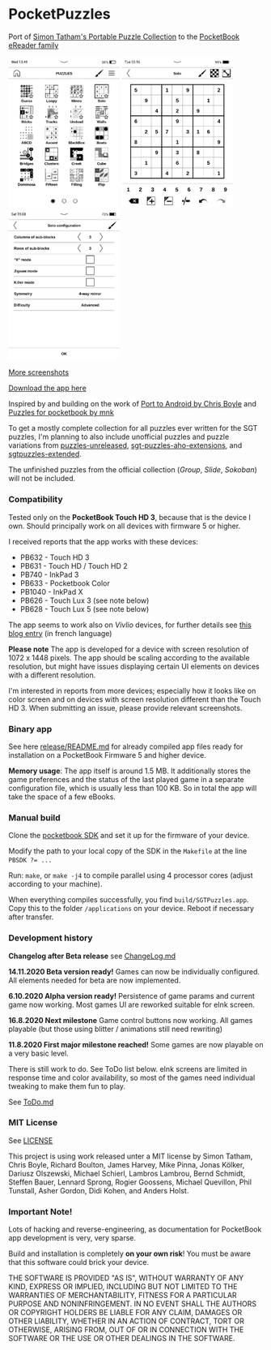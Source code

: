 # PocketPuzzles

Port of [Simon Tatham's Portable Puzzle Collection](http://www.chiark.greenend.org.uk/~sgtatham/puzzles/) to the [PocketBook eReader family](https://de.wikipedia.org/wiki/PocketBook)

<img src="https://raw.githubusercontent.com/SteffenBauer/PocketPuzzles/master/screenshots/puzzles_chooser_stars.png" width="220"> <img src="https://raw.githubusercontent.com/SteffenBauer/PocketPuzzles/master/screenshots/puzzles_sologame.png" width="220"> <img src="https://raw.githubusercontent.com/SteffenBauer/PocketPuzzles/master/screenshots/puzzles_gameconfig.png" width="220">

[More screenshots](https://github.com/SteffenBauer/PocketPuzzles/blob/master/screenshots/screenshots.md)

[Download the app here](https://github.com/SteffenBauer/PocketPuzzles/blob/master/release/README.md)

Inspired by and building on the work of [Port to Android by Chris Boyle](https://github.com/chrisboyle/sgtpuzzles) and [Puzzles for pocketbook by mnk](https://github.com/svn2github/pocketbook-free/tree/master/puzzles)

To get a mostly complete collection for all puzzles ever written for the SGT puzzles, I'm planning to also include unofficial puzzles and puzzle variations from [puzzles-unreleased](https://github.com/x-sheep/puzzles-unreleased), [sgt-puzzles-aho-extensions](https://github.com/Anders-Holst/sgt-puzzles-aho-extensions), and [sgtpuzzles-extended](https://github.com/SteffenBauer/sgtpuzzles-extended).

The unfinished puzzles from the official collection (*Group*, *Slide*, *Sokoban*) will not be included.

### Compatibility

Tested only on the **PocketBook Touch HD 3**, because that is the device I own. Should principally work on all devices with firmware 5 or higher.

I received reports that the app works with these devices:

* PB632  - Touch HD 3
* PB631  - Touch HD / Touch HD 2
* PB740  - InkPad 3
* PB633  - Pocketbook Color
* PB1040 - InkPad X
* PB626  - Touch Lux 3 (see note below)
* PB628  - Touch Lux 5 (see note below)

The app seems to work also on *Vivlio* devices, for further details see [this blog entry](https://www.liseuses.net/50-jeux-video-liseuse-vivlio-pocketbook/) (in french language)

**Please note** The app is developed for a device with screen resolution of 1072 x 1448 pixels. The app should be scaling according to the available resolution, but might have issues displaying certain UI elements on devices with a different resolution.

I'm interested in reports from more devices; especially how it looks like on color screen and on devices with screen resolution different than the Touch HD 3. When submitting an issue, please provide relevant screenshots.

### Binary app

See here [release/README.md](https://github.com/SteffenBauer/PocketPuzzles/blob/master/release/README.md) for already compiled app files ready for installation on a PocketBook Firmware 5 and higher device.

**Memory usage**: The app itself is around 1.5 MB. It additionally stores the game preferences and the status of the last played game in a separate configuration file, which is usually less than 100 KB. So in total the app will take the space of a few eBooks.

### Manual build

Clone the [pocketbook SDK](https://github.com/blchinezu/pocketbook-sdk/) and set it up for the firmware of your device.

Modify the path to your local copy of the SDK in the `Makefile` at the line `PBSDK ?= ...`

Run: `make`, or `make -j4` to compile parallel using 4 processor cores (adjust according to your machine).

When everything compiles successfully, you find `build/SGTPuzzles.app`. Copy this to the folder `/applications` on your device. Reboot if necessary after transfer.

### Development history

**Changelog after Beta release** see [ChangeLog.md](https://github.com/SteffenBauer/PocketPuzzles/blob/master/ChangeLog.md)

**14.11.2020 Beta version ready!** Games can now be individually configured. All elements needed for beta are now implemented.

**6.10.2020 Alpha version ready!** Persistence of game params and current game now working. Most games UI are reworked suitable for eInk screen.

**16.8.2020 Next milestone** Game control buttons now working. All games playable (but those using blitter / animations still need rewriting)

**11.8.2020 First major milestone reached!** Some games are now playable on a very basic level. 

There is still work to do. See ToDo list below. eInk screens are limited in response time and color availability, so most of the games need individual tweaking to make them fun to play.

See [ToDo.md](https://github.com/SteffenBauer/PocketPuzzles/blob/master/ToDo.md)

### MIT License

See [LICENSE](https://github.com/SteffenBauer/PocketPuzzles/blob/master/LICENSE)

This project is using work released unter a MIT license by Simon Tatham, Chris Boyle, Richard Boulton, James Harvey, Mike Pinna, Jonas Kölker, Dariusz Olszewski, Michael Schierl, Lambros Lambrou, Bernd Schmidt, Steffen Bauer, Lennard Sprong, Rogier Goossens, Michael Quevillon, Phil Tunstall, Asher Gordon, Didi Kohen, and Anders Holst.

### Important Note!

Lots of hacking and reverse-engineering, as documentation for PocketBook app development is very, very sparse.

Build and installation is completely **on your own risk**! You must be aware that this software could brick your device.

THE SOFTWARE IS PROVIDED "AS IS", WITHOUT WARRANTY OF ANY KIND, EXPRESS OR IMPLIED, INCLUDING BUT NOT LIMITED TO THE WARRANTIES OF MERCHANTABILITY, FITNESS FOR A PARTICULAR PURPOSE AND NONINFRINGEMENT. IN NO EVENT SHALL THE AUTHORS OR COPYRIGHT HOLDERS BE LIABLE FOR ANY CLAIM, DAMAGES OR OTHER LIABILITY, WHETHER IN AN ACTION OF CONTRACT, TORT OR OTHERWISE, ARISING FROM, OUT OF OR IN CONNECTION WITH THE SOFTWARE OR THE USE OR OTHER DEALINGS IN THE SOFTWARE.

